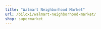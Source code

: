 ```yaml
---
title: "Walmart Neighborhood Market"
url: /biloxi/walmart-neighborhood-market/
shop: supermarket
---
```

